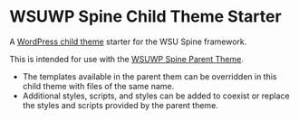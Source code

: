 WSUWP Spine Child Theme Starter
===============================

A [WordPress child theme](http://codex.wordpress.org/Child_Themes) starter for the WSU Spine framework.

This is intended for use with the [WSUWP Spine Parent Theme](https://github.com/washingtonstateuniversity/WSUWP-spine-parent-theme).

* The templates available in the parent them can be overridden in this child theme with files of the same name.
* Additional styles, scripts, and styles can be added to coexist or replace the styles and scripts provided by the parent theme.
